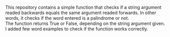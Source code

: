 This repository contains a simple function that checks if a string argument readed backwards equals the same argument readed forwards. In other words, it checks if the word entered is a palindrome or not.  
The function returns True or False, depending on the string argument given.
I added few word examples to check if the function works correctly.
